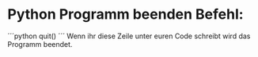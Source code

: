 # Python Programm beenden Befehl: 

´´´python
quit()
´´´
Wenn ihr diese Zeile unter euren Code schreibt wird das Programm beendet.